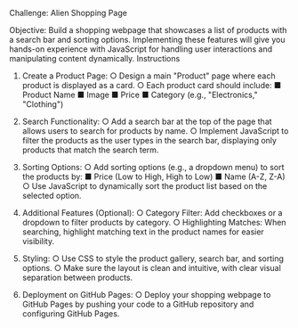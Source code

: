 Challenge: Alien Shopping Page

Objective: Build a shopping webpage that showcases a list of products with a search bar
and sorting options. Implementing these features will give you hands-on experience with
JavaScript for handling user interactions and manipulating content dynamically.
Instructions

1. Create a Product Page:
○ Design a main "Product" page where each product is displayed as a card.
○ Each product card should include:
■ Product Name
■ Image
■ Price
■ Category (e.g., "Electronics," "Clothing")


2. Search Functionality:
○ Add a search bar at the top of the page that allows users to search for
products by name.
○ Implement JavaScript to filter the products as the user types in the search
bar, displaying only products that match the search term.

3. Sorting Options:
○ Add sorting options (e.g., a dropdown menu) to sort the products by:
■ Price (Low to High, High to Low)
■ Name (A-Z, Z-A)
○ Use JavaScript to dynamically sort the product list based on the selected
option.

4. Additional Features (Optional):
○ Category Filter: Add checkboxes or a dropdown to filter products by
category.
○ Highlighting Matches: When searching, highlight matching text in the
product names for easier visibility.

5. Styling:
○ Use CSS to style the product gallery, search bar, and sorting options.
○ Make sure the layout is clean and intuitive, with clear visual separation
between products.

6. Deployment on GitHub Pages:
○ Deploy your shopping webpage to GitHub Pages by pushing your code to a
GitHub repository and configuring GitHub Pages.